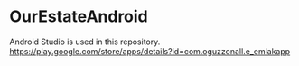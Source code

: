 # OurEstateAndroid
Android Studio is used in this repository.  https://play.google.com/store/apps/details?id=com.oguzzonall.e_emlakapp
